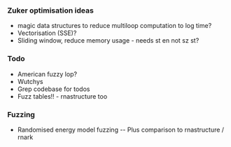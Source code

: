 ### Zuker optimisation ideas
- magic data structures to reduce multiloop computation to log time?
- Vectorisation (SSE)?
- Sliding window, reduce memory usage - needs st en not sz st?

### Todo
- American fuzzy lop?
- Wutchys
- Grep codebase for todos
- Fuzz tables!! - rnastructure too

### Fuzzing
- Randomised energy model fuzzing
-- Plus comparison to rnastructure / rnark
